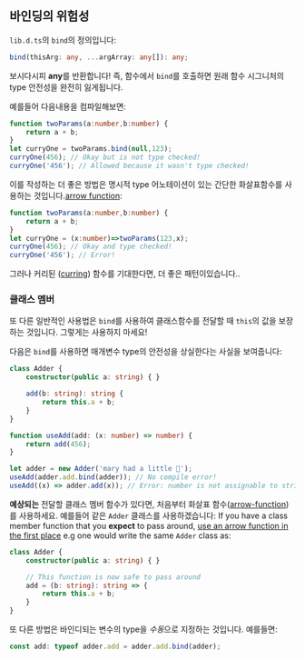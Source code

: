 ## 바인딩의 위험성

`lib.d.ts`의 `bind`의 정의입니다:

```ts
bind(thisArg: any, ...argArray: any[]): any;
```

보시다시피 **any**를 반환합니다! 즉, 함수에서 `bind`를 호출하면 원래 함수 시그니처의 type 안전성을 완전히 잃게됩니다.

예를들어 다음내용을 컴파일해보면:

```ts
function twoParams(a:number,b:number) {
    return a + b;
}
let curryOne = twoParams.bind(null,123);
curryOne(456); // Okay but is not type checked!
curryOne('456'); // Allowed because it wasn't type checked!
```

이를 작성하는 더 좋은 방법은 명시적 type 어노테이션이 있는 간단한 화살표함수를 사용하는 것입니다.[arrow function](../arrow-functions.md):
```ts
function twoParams(a:number,b:number) {
    return a + b;
}
let curryOne = (x:number)=>twoParams(123,x);
curryOne(456); // Okay and type checked!
curryOne('456'); // Error!
```

그러나 커리된 ([curring](./currying.md)) 함수를 기대한다면, 더 좋은 패턴이있습니다..

### 클래스 멤버
또 다른 일반적인 사용법은 `bind`를 사용하여 클래스함수를 전달할 때 `this`의 값을 보장하는 것입니다. 그렇게는 사용하지 마세요! 

다음은 `bind`를 사용하면 매개변수 type의 안전성을 상실한다는 사실을 보여줍니다:

```ts
class Adder {
    constructor(public a: string) { }

    add(b: string): string {
        return this.a + b;
    }
}

function useAdd(add: (x: number) => number) {
    return add(456);
}

let adder = new Adder('mary had a little 🐑');
useAdd(adder.add.bind(adder)); // No compile error!
useAdd((x) => adder.add(x)); // Error: number is not assignable to string
```


**예상되는** 전달할 클래스 멤버 함수가 있다면, 처음부터 화살표 함수([arrow-function](../arrow-functions.md))를 사용하세요. 예를들어 같은 `Adder` 클래스를 사용하겠습니다:
If you have a class member function that you **expect** to pass around, [use an arrow function in the first place](../arrow-functions.md) e.g one would write the same `Adder` class as:

```ts
class Adder {
    constructor(public a: string) { }

    // This function is now safe to pass around
    add = (b: string): string => {
        return this.a + b;
    }
}
```


또 다른 방법은 바인디되는 변수의 type을 *수동*으로 지정하는 것입니다. 예를들면:

```ts
const add: typeof adder.add = adder.add.bind(adder);
```
